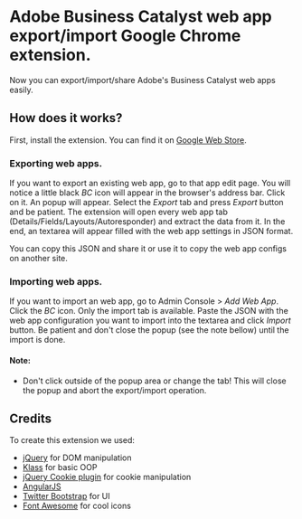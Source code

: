 Adobe Business Catalyst web app export/import Google Chrome extension.
==
Now you can export/import/share Adobe's Business Catalyst web apps easily.

## How does it works?

First, install the extension. You can find it on [Google Web Store](https://chrome.google.com/webstore/category/home).

### Exporting web apps.
If you want to export an existing web app, go to that app edit page. You will notice a little black *BC* icon will appear in the browser's address bar. Click on it. An popup will appear. Select the *Export* tab and press *Export* button and be patient. The extension will open every web app tab (Details/Fields/Layouts/Autoresponder) and extract the data from it. In the end, an textarea will appear filled with the web app settings in JSON format.

You can copy this JSON and share it or use it to copy the web app configs on another site.

### Importing web apps.
If you want to import an web app, go to Admin Console > *Add Web App*. Click the *BC* icon. Only the import tab is available. Paste the JSON with the web app configuration you want to import into the textarea and click *Import* button. Be patient and don't close the popup (see the note bellow) until the import is done.

#### Note:
* Don't click outside of the popup area or change the tab! This will close the popup and abort the export/import operation.

## Credits

To create this extension we used:
* [jQuery](http://jquery.com/) for DOM manipulation 
* [Klass](https://github.com/ded/klass) for basic OOP 
* [jQuery Cookie plugin](https://github.com/carhartl/jquery-cookie) for cookie manipulation
* [AngularJS](http://angularjs.org/)
* [Twitter Bootstrap](http://twitter.github.io/bootstrap/) for UI
* [Font Awesome](http://fortawesome.github.com/Font-Awesome/) for cool icons

